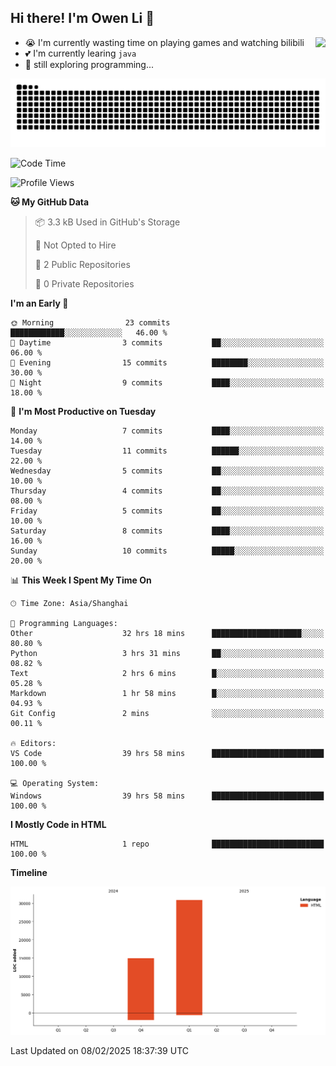 ## Hi there! I'm Owen Li 👋

<a href="https://github.com/owenllli">
  <img align="right" src="https://github-readme-stats.vercel.app/api/top-langs/?username=owenllli&layout=normal" />
</a>

- 😭 I'm currently wasting time on playing games and watching bilibili
- 💕 I'm currently learing `java`
- 🤔 still exploring programming...

<!--
![Top Langs](https://github-readme-stats.vercel.app/api/top-langs/?username=owenllli&layout=normal)
-->

<picture>
  <source media="(prefers-color-scheme: dark)" srcset="https://raw.githubusercontent.com/owenllli/owenllli/output/github-snake-dark.svg" />
  <source media="(prefers-color-scheme: light)" srcset="https://raw.githubusercontent.com/owenllli/owenllli/output/github-snake.svg" />
  <img alt="github-snake" src="https://raw.githubusercontent.com/owenllli/owenllli/output/github-snake.svg" />
</picture>

<!--START_SECTION:waka-->
![Code Time](http://img.shields.io/badge/Code%20Time-64%20hrs%2022%20mins-blue)

![Profile Views](http://img.shields.io/badge/Profile%20Views-0-blue)

**🐱 My GitHub Data** 

> 📦 3.3 kB Used in GitHub's Storage 
 > 
> 🚫 Not Opted to Hire
 > 
> 📜 2 Public Repositories 
 > 
> 🔑 0 Private Repositories 
 > 
**I'm an Early 🐤** 

```text
🌞 Morning                23 commits          ████████████░░░░░░░░░░░░░   46.00 % 
🌆 Daytime                3 commits           ██░░░░░░░░░░░░░░░░░░░░░░░   06.00 % 
🌃 Evening                15 commits          ████████░░░░░░░░░░░░░░░░░   30.00 % 
🌙 Night                  9 commits           ████░░░░░░░░░░░░░░░░░░░░░   18.00 % 
```
📅 **I'm Most Productive on Tuesday** 

```text
Monday                   7 commits           ████░░░░░░░░░░░░░░░░░░░░░   14.00 % 
Tuesday                  11 commits          ██████░░░░░░░░░░░░░░░░░░░   22.00 % 
Wednesday                5 commits           ██░░░░░░░░░░░░░░░░░░░░░░░   10.00 % 
Thursday                 4 commits           ██░░░░░░░░░░░░░░░░░░░░░░░   08.00 % 
Friday                   5 commits           ██░░░░░░░░░░░░░░░░░░░░░░░   10.00 % 
Saturday                 8 commits           ████░░░░░░░░░░░░░░░░░░░░░   16.00 % 
Sunday                   10 commits          █████░░░░░░░░░░░░░░░░░░░░   20.00 % 
```


📊 **This Week I Spent My Time On** 

```text
🕑︎ Time Zone: Asia/Shanghai

💬 Programming Languages: 
Other                    32 hrs 18 mins      ████████████████████░░░░░   80.80 % 
Python                   3 hrs 31 mins       ██░░░░░░░░░░░░░░░░░░░░░░░   08.82 % 
Text                     2 hrs 6 mins        █░░░░░░░░░░░░░░░░░░░░░░░░   05.28 % 
Markdown                 1 hr 58 mins        █░░░░░░░░░░░░░░░░░░░░░░░░   04.93 % 
Git Config               2 mins              ░░░░░░░░░░░░░░░░░░░░░░░░░   00.11 % 

🔥 Editors: 
VS Code                  39 hrs 58 mins      █████████████████████████   100.00 % 

💻 Operating System: 
Windows                  39 hrs 58 mins      █████████████████████████   100.00 % 
```

**I Mostly Code in HTML** 

```text
HTML                     1 repo              █████████████████████████   100.00 % 
```



**Timeline**

![Lines of Code chart](https://raw.githubusercontent.com/owenllli/owenllli/main/assets/bar_graph.png)


 Last Updated on 08/02/2025 18:37:39 UTC
<!--END_SECTION:waka-->
